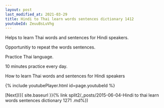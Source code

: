 ```yaml
---
layout: post
last_modified_at: 2021-03-29
title: Hindi to Thai learn words sentences dictionary 1412 
youtubeId: ZeuuBsLuVhg
---
```

 
 
Helps to learn Thai words and sentences for Hindi speakers.

Opportunitiy to repeat the words sentences. 

Practice Thai language. 
 
10 minutes practice every day. 
 
How to learn Thai words and sentences for Hindi speakers 
 
{% include youtubePlayer.html id=page.youtubeId %}
 
 
[Next]({{ site.baseurl }}{% link  split2/_posts/2015-06-04-Hindi to thai learn words sentences dictionary 1271 .md%})
 
